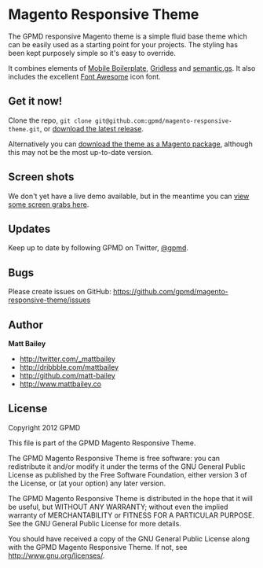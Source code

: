 Magento Responsive Theme
========================

The GPMD responsive Magento theme is a simple fluid base theme which can be easily used as a starting point for your projects. The styling has been kept purposely simple so it's easy to override.

It combines elements of [Mobile Boilerplate](https://github.com/h5bp/mobile-boilerplate/), [Gridless](http://thatcoolguy.github.com/gridless-boilerplate/) and [semantic.gs](http://semantic.gs/). It also includes the excellent [Font Awesome](http://fortawesome.github.com/Font-Awesome/) icon font.


Get it now!
-----------

Clone the repo, `git clone git@github.com:gpmd/magento-responsive-theme.git`, or [download the latest release](https://github.com/gpmd/magento-responsive-theme/zipball/master).

Alternatively you can [download the theme as a Magento package](https://github.com/gpmd/magento-responsive-theme/blob/master/var/connect/GPMD_Responsive_Theme-0.1.3.tgz), although this may not be the most up-to-date version.


Screen shots
------------

We don't yet have a live demo available, but in the meantime you can [view some screen grabs here](http://gpmd.github.com/magento-responsive-theme/).


Updates
-------

Keep up to date by following GPMD on Twitter, [@gpmd](https://twitter.com/gpmd).


Bugs
----

Please create issues on GitHub: https://github.com/gpmd/magento-responsive-theme/issues


Author
------

**Matt Bailey**

+ http://twitter.com/_mattbailey
+ http://dribbble.com/mattbailey
+ http://github.com/matt-bailey
+ http://www.mattbailey.co


License
-------

Copyright 2012 GPMD

This file is part of the GPMD Magento Responsive Theme.

The GPMD Magento Responsive Theme is free software: you can redistribute it and/or modify it under the terms of the GNU General Public License as published by the Free Software Foundation, either version 3 of the License, or (at your option) any later version.

The GPMD Magento Responsive Theme is distributed in the hope that it will be useful, but WITHOUT ANY WARRANTY; without even the implied warranty of MERCHANTABILITY or FITNESS FOR A PARTICULAR PURPOSE. See the GNU General Public License for more details.

You should have received a copy of the GNU General Public License along with the GPMD Magento Responsive Theme. If not, see http://www.gnu.org/licenses/.